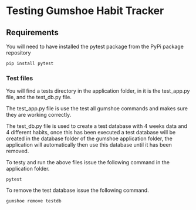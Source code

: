 # Testing Gumshoe Habit Tracker

## Requirements

You will need to have installed the pytest package from the PyPi package repository

```shell
pip install pytest
```

### Test files

You will find a tests directory in the application folder, in it is the test_app.py file, and the test_db.py file.

The test_app.py file is use the test all gumshoe commands and makes sure they are working correctly.

The test_db.py file is used to create a test database with 4 weeks data and 4 different habits, once this has been
executed a test database will be created in the database folder of the gumshoe application folder, the application will
automatically then use this database until it has been removed. 

To testy and run the above files issue the following command in the application folder.

```shell
pytest
```
To remove the test database issue the following command.

```shell
gumshoe remove testdb
```